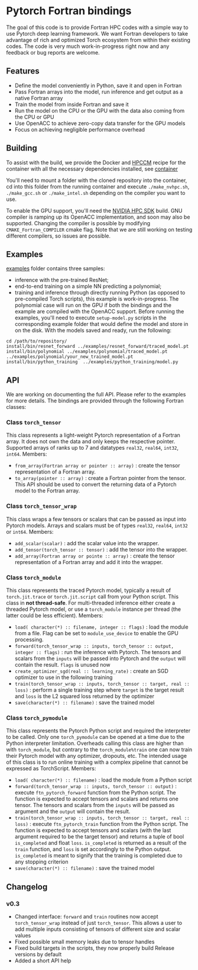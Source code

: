 # Pytorch Fortran bindings

The goal of this code is to provide Fortran HPC codes with a simple way to use Pytorch deep learning framework.
We want Fortran developers to take advantage of rich and optimized Torch ecosystem from within their existing codes.
The code is very much work-in-progress right now and any feedback or bug reports are welcome.

## Features

*  Define the model conveniently in Python, save it and open in Fortran
*  Pass Fortran arrays into the model, run inference and get output as a native Fortran array
*  Train the model from inside Fortran and save it
*  Run the model on the CPU or the GPU with the data also coming from the CPU or GPU
*  Use OpenACC to achieve zero-copy data transfer for the GPU models
*  Focus on achieving negligible performance overhead

## Building

To assist with the build, we provide the Docker and [HPCCM](https://github.com/NVIDIA/hpc-container-maker) recipe for the container with all the necessary dependencies installed, see [container](container/)

You'll need to mount a folder with the cloned repository into the container, cd into this folder from the running container and execute `./make_nvhpc.sh`, `./make_gcc.sh` or `./make_intel.sh` depending on the compiler you want to use.

To enable the GPU support, you'll need the [NVIDIA HPC SDK](https://developer.nvidia.com/hpc-sdk) build. GNU compiler is ramping up its OpenACC implementation, and soon may also be supported.
Changing the compiler is possible by modifying `CMAKE_Fortran_COMPILER` cmake flag. Note that we are still working on testing different compilers, so issues are possible.

## Examples

[examples](examples/) folder contains three samples:
   * inference with the pre-trained ResNet;
   * end-to-end training on a simple NN predicting a polynomial;
   * training and inference through directly running Python (as opposed to pre-compiled Torch scripts), this example is work-in-progress.
The polynomial case will run on the GPU if both the bindings and the example are compiled with the OpenACC support.
Before running the examples, you'll need to execute `setup-model.py` scripts in the corresponding example folder that would define the model and store in on the disk.
With the models saved and ready, run the following:
```
cd /path/to/repository/
install/bin/resnet_forward ../examples/resnet_forward/traced_model.pt
install/bin/polynomial ../examples/polynomial/traced_model.pt ../examples/polynomial/your_new_trained_model.pt
install/bin/python_training  ../examples/python_training/model.py
```

## API

We are working on documenting the full API. Please refer to the examples for more details.
The bindings are provided through the following Fortran classes:

### Class `torch_tensor`
This class represents a light-weight Pytorch representation of a Fortran array. It does not own the data and only keeps the respective pointer.
Supported arrays of ranks up to 7 and datatypes `real32`, `real64`, `int32`, `int64`.
Members:
* `from_array(Fortran array or pointer :: array)` : create the tensor representation of a Fortran array.
* `to_array(pointer :: array)` : create a Fortran pointer from the tensor. This API should be used to convert the returning data of a Pytorch model to the Fortran array.

### Class `torch_tensor_wrap`
This class wraps a few tensors or scalars that can be passed as input into Pytorch models.
Arrays and scalars must be of types `real32`, `real64`, `int32` or `int64`.
Members:
* `add_scalar(scalar)` : add the scalar value into the wrapper.
* `add_tensor(torch_tensor :: tensor)` : add the tensor into the wrapper.
* `add_array(Fortran array or pointe :: array)` : create the tensor representation of a Fortran array and add it into the wrapper.


### Class `torch_module`
This class represents the traced Pytorch model, typically a result of `torch.jit.trace` or `torch.jit.script` call from your Python script. This class in **not thread-safe**. For multi-threaded inference either create a threaded Pytorch model, or use a `torch_module` instance per thread (the latter could be less efficient).
Members:
* `load( character(*) :: filename, integer :: flags)` : load the module from a file. Flag can be set to `module_use_device` to enable the GPU processing.
* `forward(torch_tensor_wrap :: inputs, torch_tensor :: output, integer :: flags)` : run the inference with Pytorch. The tensors and scalars from the `inputs` will be passed into Pytorch and the `output` will contain the result. `flags` is unused now
* `create_optimizer_sgd(real :: learning_rate)` : create an SGD optimizer to use in the following training 
* `train(torch_tensor_wrap :: inputs, torch_tensor :: target, real :: loss)` : perform a single training step where `target` is the target result and `loss` is the L2 squared loss returned by the optimizer
* `save(character(*) :: filename)` : save the trained model

### Class `torch_pymodule`
This class represents the Pytorch Python script and required the interpreter to be called. Only one `torch_pymodule` can be opened at a time due to the Python interpreter limitation. Overheads calling this class are higher than with `torch_module`, but contrary to the `torch_module%train` one can now train their Pytorch model with any optimizer, dropouts, etc. The intended usage of this class is to run online training with a complex pipeline that cannot be expressed as TorchScript.
Members:
* `load( character(*) :: filename)` : load the module from a Python script
* `forward(torch_tensor_wrap :: inputs, torch_tensor :: output)` : execute `ftn_pytorch_forward` function from the Python script. The function is expected to accept tensors and scalars and returns one tensor. The tensors and scalars from the `inputs` will be passed as argument and the `output` will contain the result.
* `train(torch_tensor_wrap :: inputs, torch_tensor :: target, real :: loss)` : execute `ftn_pytorch_train` function from the Python script. The function is expected to accept tensors and scalars (with the last argument required to be the target tensor) and returns a tuple of bool `is_completed` and float `loss`. `is_completed` is returned as a result of the `train` function, and `loss` is set accordingly to the Python output. `is_completed` is meant to signify that the training is completed due to any stopping criterion 
* `save(character(*) :: filename)` : save the trained model

## Changelog

### v0.3
* Changed interface: `forward` and `train` routines now accept `torch_tensor_wrap` instead of just `torch_tensor`. This allows a user to add multiple inputs consisting of tensors of different size and scalar values
* Fixed possible small memory leaks due to tensor handles
* Fixed build targets in the scripts, they now properly build Release versions by default
* Added a short API help